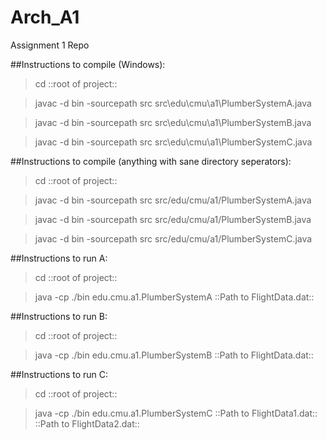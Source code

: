 Arch_A1
=======

Assignment 1 Repo


##Instructions to compile (Windows):
>cd ::root of project:: 

>javac -d bin -sourcepath src src\edu\cmu\a1\PlumberSystemA.java 

>javac -d bin -sourcepath src src\edu\cmu\a1\PlumberSystemB.java 

>javac -d bin -sourcepath src src\edu\cmu\a1\PlumberSystemC.java 



##Instructions to compile (anything with sane directory seperators):

>cd ::root of project:: 

>javac -d bin -sourcepath src src/edu/cmu/a1/PlumberSystemA.java 

>javac -d bin -sourcepath src src/edu/cmu/a1/PlumberSystemB.java 

>javac -d bin -sourcepath src src/edu/cmu/a1/PlumberSystemC.java 


##Instructions to run A:
>cd ::root of project::

>java -cp ./bin edu.cmu.a1.PlumberSystemA ::Path to FlightData.dat::

##Instructions to run B:
>cd ::root of project::

>java -cp ./bin edu.cmu.a1.PlumberSystemB ::Path to FlightData.dat::

##Instructions to run C:
>cd ::root of project::

>java -cp ./bin edu.cmu.a1.PlumberSystemC ::Path to FlightData1.dat:: ::Path to FlightData2.dat::

